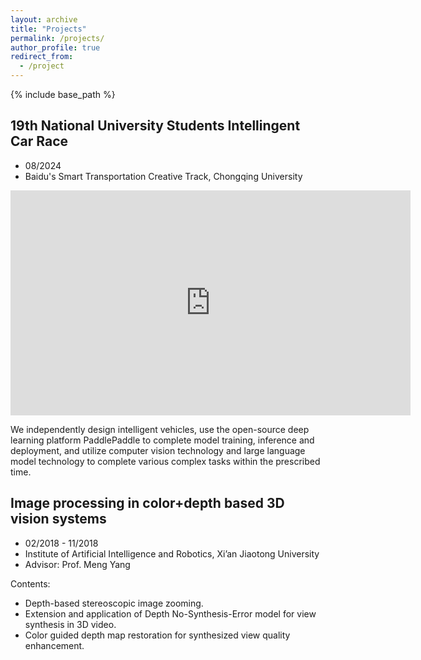 ```yaml
---
layout: archive
title: "Projects"
permalink: /projects/
author_profile: true
redirect_from:
  - /project
---
```


{% include base_path %}

## 19th National University Students Intellingent Car Race

- 08/2024
- Baidu's Smart Transportation Creative Track, Chongqing University

<p align="center">
<iframe width="640" height="360" src="https://www.bilibili.com/video/BV1TQKfz5E4F/?spm_id_from=333.1387.homepage.video_card.click&vd_source=ec0924579f247317c3117473352606b1" title="bilibili video player" frameborder="0" allow="accelerometer; autoplay; clipboard-write; encrypted-media; gyroscope; picture-in-picture" allowfullscreen> </iframe>
</p>

We independently design intelligent vehicles, use the open-source deep learning platform PaddlePaddle to complete model training, inference and deployment, and utilize computer vision technology and large language model technology to complete various complex tasks within the prescribed time.

## Image processing in color+depth based 3D vision systems

- 02/2018 - 11/2018
- Institute of Artificial Intelligence and Robotics, Xi’an Jiaotong University
- Advisor: Prof. Meng Yang

Contents:

- Depth-based stereoscopic image zooming.
- Extension and application of Depth No-Synthesis-Error model for view synthesis in 3D video.
- Color guided depth map restoration for synthesized view quality enhancement.

